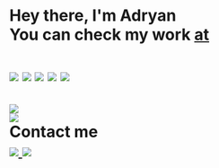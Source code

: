 <h1>
  Hey there, I'm Adryan<br>
  You can check my work <a href="https://portfolio-adryanrosa.vercel.app/" target="_blank">at</a>
<h1>

<div>
  <img src="https://img.shields.io/badge/next.js-000000?style=for-the-badge&logo=nextdotjs&logoColor=white" />
  <img src="https://img.shields.io/badge/React-20232A?style=for-the-badge&logo=react&logoColor=61DAFB" />
  <img src="https://img.shields.io/badge/Redux-593D88?style=for-the-badge&logo=redux&logoColor=white" />
  <img src="https://img.shields.io/badge/Sass-CC6699?style=for-the-badge&logo=sass&logoColor=white" />
  <img src="https://img.shields.io/badge/GraphQl-E10098?style=for-the-badge&logo=graphql&logoColor=white" />
</div><br>

<div>
  <img src="https://github-readme-stats.vercel.app/api?username=adryanrosa&hide=stars,issues&count_private=true&show_icons=true&theme=dracula" />
  <br>
  <img src="https://github-readme-stats.vercel.app/api/top-langs/?username=adryanrosa&layout=compact&theme=dracula" />
</div>

<div>
  Contact me<br>
  
  <a href="https://www.linkedin.com/in/adryan-rosa">
    <img src="https://img.shields.io/badge/LinkedIn-0077B5?style=for-the-badge&logo=linkedin&logoColor=white" />
  </a>
  <a href="mailto:adryan.lmrosa@gmail.com">
    <img src="https://img.shields.io/badge/Gmail-D14836?style=for-the-badge&logo=gmail&logoColor=white" />
  </a>
</div>
